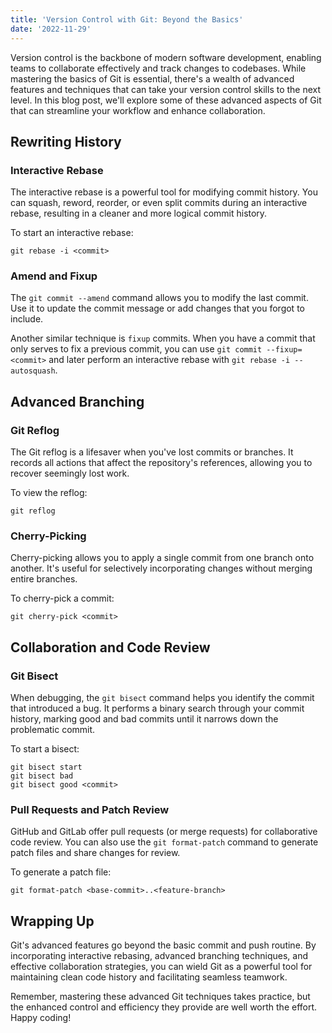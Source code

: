 ```yaml
---
title: 'Version Control with Git: Beyond the Basics'
date: '2022-11-29'
---
```


Version control is the backbone of modern software development, enabling teams to collaborate effectively and track changes to codebases. While mastering the basics of Git is essential, there's a wealth of advanced features and techniques that can take your version control skills to the next level. In this blog post, we'll explore some of these advanced aspects of Git that can streamline your workflow and enhance collaboration.

## Rewriting History

### Interactive Rebase

The interactive rebase is a powerful tool for modifying commit history. You can squash, reword, reorder, or even split commits during an interactive rebase, resulting in a cleaner and more logical commit history.

To start an interactive rebase:
```
git rebase -i <commit>
```

### Amend and Fixup

The `git commit --amend` command allows you to modify the last commit. Use it to update the commit message or add changes that you forgot to include.

Another similar technique is `fixup` commits. When you have a commit that only serves to fix a previous commit, you can use `git commit --fixup=<commit>` and later perform an interactive rebase with `git rebase -i --autosquash`.

## Advanced Branching

### Git Reflog

The Git reflog is a lifesaver when you've lost commits or branches. It records all actions that affect the repository's references, allowing you to recover seemingly lost work.

To view the reflog:
```
git reflog
```

### Cherry-Picking

Cherry-picking allows you to apply a single commit from one branch onto another. It's useful for selectively incorporating changes without merging entire branches.

To cherry-pick a commit:

```
git cherry-pick <commit>
```

## Collaboration and Code Review

### Git Bisect

When debugging, the `git bisect` command helps you identify the commit that introduced a bug. It performs a binary search through your commit history, marking good and bad commits until it narrows down the problematic commit.

To start a bisect:
```
git bisect start
git bisect bad
git bisect good <commit>
```

### Pull Requests and Patch Review

GitHub and GitLab offer pull requests (or merge requests) for collaborative code review. You can also use the `git format-patch` command to generate patch files and share changes for review.

To generate a patch file:
```
git format-patch <base-commit>..<feature-branch>
```

## Wrapping Up

Git's advanced features go beyond the basic commit and push routine. By incorporating interactive rebasing, advanced branching techniques, and effective collaboration strategies, you can wield Git as a powerful tool for maintaining clean code history and facilitating seamless teamwork.

Remember, mastering these advanced Git techniques takes practice, but the enhanced control and efficiency they provide are well worth the effort. Happy coding!
